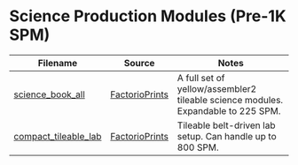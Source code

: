 # Science Production Modules (Pre-1K SPM)

Filename | Source | Notes
--- | --- | ---
[science_book_all](science_book_all.txt) | [FactorioPrints](https://factorioprints.com/view/-LV4ZJpfgpKKUkyodKiz) | A full set of yellow/assembler2 tileable science modules.  Expandable to 225 SPM.
[compact_tileable_lab](compact_tileable_lab.txt) | [FactorioPrints](https://factorioprints.com/view/-LWczk9fCcY2yHHCuLKN) | Tileable belt-driven lab setup.  Can handle up to 800 SPM.